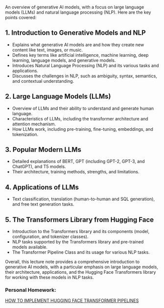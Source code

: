An overview of generative AI models, with a focus on large language models (LLMs) and natural language processing (NLP). Here are the key points covered:

## 1. Introduction to Generative Models and NLP
   - Explains what generative AI models are and how they create new content like text, images, or music.
   - Defines key terms like artificial intelligence, machine learning, deep learning, language models, and generative models.
   - Introduces Natural Language Processing (NLP) and its various tasks and applications.
   - Discusses the challenges in NLP, such as ambiguity, syntax, semantics, and contextual understanding.

## 2. Large Language Models (LLMs)
   - Overview of LLMs and their ability to understand and generate human language.
   - Characteristics of LLMs, including the transformer architecture and attention mechanism.
   - How LLMs work, including pre-training, fine-tuning, embeddings, and tokenization.

## 3. Popular Modern LLMs
   - Detailed explanations of BERT, GPT (including GPT-2, GPT-3, and ChatGPT), and T5 models.
   - Their architecture, training methods, strengths, and limitations.

## 4. Applications of LLMs
   - Text classification, translation (human-to-human and SQL generation), and free text generation tasks.

## 5. The Transformers Library from Hugging Face
   - Introduction to the Transformers library and its components (model, configuration, and tokenizer classes).
   - NLP tasks supported by the Transformers library and pre-trained models available.
   - The Transformer Pipeline Class and its usage for various NLP tasks.

Overall, this lecture note provides a comprehensive introduction to generative AI models, with a particular emphasis on large language models, their architecture, applications, and the Hugging Face Transformers library for working with these models in NLP tasks.

### Personal Homework: 
[HOW TO IMPLEMENT HUGGING FACE TRANSFORMER PIPELINES](https://github.com/Engr-Daniel/Generative-AI-Internship-at-Hamoye-AI/blob/master/STAGE%20A_Introduction%20to%20Generative%20AI/HuggingFaceTransformerPipelines.ipynb)
